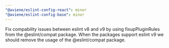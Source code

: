 ```yaml
---
"@aviene/eslint-config-react": minor
"@aviene/eslint-config-base": minor
---
```


Fix compability issues between eslint v8 and v9 by using fixupPluginRules from the @eslint/compat package. When the packages support eslint v9 we should remove the usage of the @eslint/compat package.

